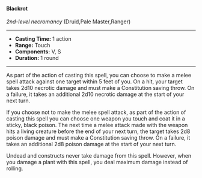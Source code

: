 #### Blackrot
*2nd-level necromancy* (Druid,Pale Master,Ranger)
___
- **Casting Time:** 1 action
- **Range:** Touch
- **Components:** V, S
- **Duration:** 1 round
---
As part of the action of casting this spell, you can choose to make a melee spell attack against one
target within 5 feet of you. On a hit, your target takes 2d10 necrotic damage and must make a Constitution saving throw. On a failure, it takes an additional 2d10 necrotic damage at the start of your next turn.

If you choose not to make the melee spell attack, as part of the action of casting this spell you can choose one weapon you touch and coat it in a sticky, black poison. The next time a melee attack made with the weapon hits a living creature before the end of your next turn, the target takes 2d8 poison damage and must make a Constitution saving throw. On a failure, it takes an additional 2d8 poison damage at the start of your next turn.

Undead and constructs never take damage from this spell. However, when you damage a plant with this spell, you deal maximum damage instead of rolling.

